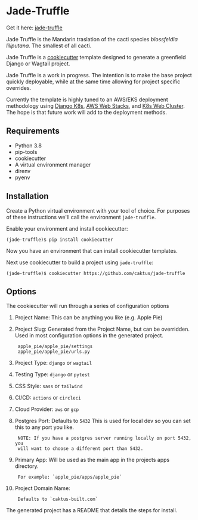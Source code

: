 # Jade-Truffle

Get it here: [jade-truffle](https://github.com/caktus/jade-truffle)

Jade Truffle is the Mandarin traslation of the cacti species
*blossfeldia liliputana*. The smallest of all cacti.

Jade Truffle is a
[cookiecutter](https://github.com/cookiecutter/cookiecutter) template
designed to generate a greenfield Django or Wagtail project.

Jade Truffle is a work in progress. The intention is to make the base
project quickly deployable, while at the same time allowing for project
specific overrides.

Currently the template is highly tuned to an AWS/EKS deployment
methodology using [Django
K8s](https://github.com/caktus/ansible-role-django-k8s), [AWS Web
Stacks](https://github.com/caktus/ansible-role-aws-web-stacks), and [K8s
Web Cluster](https://github.com/caktus/ansible-role-k8s-web-cluster).
The hope is that future work will add to the deployment methods.

Requirements
------------

-   Python 3.8
-   pip-tools
-   cookiecutter
-   A virtual environment manager
-   direnv
-   pyenv

Installation
------------

Create a Python virtual environment with your tool of choice. For
purposes of these instructions we'll call the environment
`jade-truffle`.

Enable your environment and install cookiecutter:

    (jade-truffle)$ pip install cookiecutter

Now you have an environment that can install cookiecutter templates.

Next use cookiecutter to build a project using `jade-truffle`:

    (jade-truffle)$ cookiecutter https://github.com/caktus/jade-truffle

Options
-------

The cookiecutter will run through a series of configuration options

1. Project Name: This can be anything you like (e.g. Apple Pie)

1. Project Slug: Generated from the Project Name, but can be overridden.
   Used in most configuration options in the generated project.
    
        apple_pie/apple_pie/settings
        apple_pie/apple_pie/urls.py

1. Project Type: `django` or `wagtail`
1. Testing Type: `django` or `pytest`
1. CSS Style: `sass` or `tailwind`
1. CI/CD: `actions` or `circleci`    
1. Cloud Provider: `aws` or `gcp`
1. Postgres Port: Defaults to `5432`
   This is used for local dev so you can set this to any port you like. 
   
        NOTE: If you have a postgres server running locally on port 5432, you
        will want to choose a different port than 5432.

1. Primary App: Will be used as the main app in the projects apps directory.
   
        For example: `apple_pie/apps/apple_pie`

1. Project Domain Name:
    
        Defaults to `caktus-built.com`

The generated project has a README that details the steps for install.
